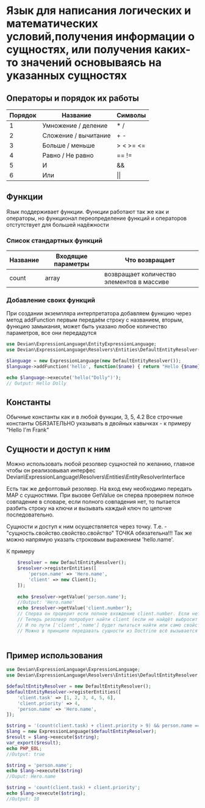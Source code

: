 # Язык для написания логических и математических условий,получения информации о сущностях, или получения каких-то значений основываясь на указанных сущностях


## Операторы и порядок их работы 

| Порядок   | Название | Символы   |
|---|---------------------|----|
| 1 | Умножение / деление | * /| 
| 2 | Сложение / вычитание | + - |
| 3 | Больше / меньше | > < >= <= |
| 4 | Равно / Не равно | == != |
| 5 | И | && |
| 6 | Или | \|\| |

## Функции

Язык поддерживает функции. Функции работают так же как и операторы, 
но функционал переопределение функций и операторов отстутствует для большей надёжности

### Список стандартных функций

| Название | Входящие параметры | Что возвращает|
|-------|-------|-------------------------------------------|
| count | array | возвращает количество элементов в массиве |

### Добавление своих функций

При создании экземпляра интерпретатора добавляем функцию через метод addFunction
первым передаём строку с названием, вторым, функцию замыкания, может быть указано любое количество параметров,
все они передадутся 

```php
use Devian\ExpressionLanguage\EntityExpressionLanguage;
use Devian\ExpressionLanguage\Resolvers\Entities\DefaultEntityResolver();

$language = new ExpressionLanguage(new DefaultEntityResolver());
$language->addFunction('hello', function($name) { return "Hello {$name}" } );

echo $language->execute('hello("Dolly")');
// Output: Hello Dolly
```


## Константы

Обычные константы как и в любой функции, 3, 5, 4.2
Все строчные константы ОБЯЗАТЕЛЬНО указывать в двойных кавычках - к примеру "Hello I'm Frank"

## Cущности и доступ к ним

Можно использовать любой резолвер сущностей по желанию, главное чтобы он реализовывал интерфес 
Devian\ExpressionLanguage\Resolvers\Entities\EntityResolverInterface

Есть так же дефолтовый резолвер. На вход ему необходимо передать MAP с сущностями.
При вызове GetValue он сперва проверяем полное совпадение в словаре, если полного совпадения нет, то пытается
разбить строку на ключи и вызывать каждый ключ по цепочке последовательно.

Сущности и доступ к ним осуществляется через точку. Т.е. - "сущность.свойство.свойство.свойство"
ТОЧКА обязательна!!!
Так же можно напрямую указать строковым выражением 'hello.name'.

К примеру
```php
    $resolver = new DefaultEntityResolver();
    $resolver->registerEntities([
        'person.name' => 'Hero.name',
        'client' => new Client();
    ]);
    
    echo $resolver->getValue('person.name');
    //Output: 'Hero.name'
    echo $resolver->getValue('client.number');
    // Сперва он проверит если полное вхождение client.number. Если нет значит будет парсинг строки и client.name превратиться в client -> name
    // Теперь резолвер попробует найти client (если не найдёт выбросит RuntimeErrorException) далее проверит объект это или массив.
    // И по пути ['client','name'] будет пытаться найти или само свойство или его Getter.
    // Можно в принципе передавать сущности из Doctrine всё вызывается последовательно, так что он точно так же заберёт все данные
    
```

## Пример использования

```php
use Devian\ExpressionLanguage\ExpressionLanguage;
use Devian\ExpressionLanguage\Resolvers\Entities\DefaultEntityResolver;

$defaultEntityResolver = new DefaultEntityResolver();
$defaultEntityResolver->registerEntities([
    'client.task' => [1, 2, 3, 4, 5, 6],
    'client.priority' => 4,
    'person.name' => 'Hero.name',
]);

$string = '(count(client.task) + client.priority > 9) && person.name == "Hero.name"';
$lang = new ExpressionLanguage($defaultEntityResolver);
$result = $lang->execute($string);
var_export($result);
echo PHP_EOL;
//Output: true

$string = 'person.name';
echo $lang->execute($string)
//Ouput: Hero.name

$string = 'count(client.task) + client.priority';
echo $lang->execute($string);
//Output: 10
```